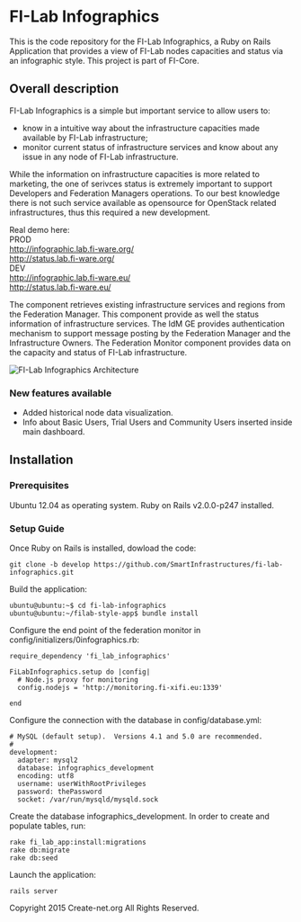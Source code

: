 # FI-Lab Infographics

This is the code repository for the FI-Lab Infographics, a Ruby on Rails Application that provides a view of FI-Lab nodes capacities and status via an infographic style. This project is part of FI-Core.

## Overall description

FI-Lab Infographics is a simple but important service to allow users to:

- know in a intuitive way about the infrastructure capacities made available by FI-Lab infrastructure;
- monitor current status of infrastructure services and know about any issue in any node of FI-Lab infrastructure.

While the information on infrastructure capacities is more related to marketing, the one of serivces status is extremely important to support Developers and Federation Managers operations. To our best knowledge there is not such service available as opensource for OpenStack related infrastructures, thus this required a new development. 

Real demo here:  
PROD  
http://infographic.lab.fi-ware.org/  
http://status.lab.fi-ware.org/  
DEV  
http://infographic.lab.fi-ware.eu/  
http://status.lab.fi-ware.eu/

The component retrieves existing infrastructure services and regions from the Federation Manager. This component provide as well the status information of infrastructure services. The IdM GE provides authentication mechanism to support message posting by the Federation Manager and the Infrastructure Owners. The Federation Monitor component provides data on the capacity and status of FI-Lab infrastructure. 

![FI-Lab Infographics Architecture](http://wiki.fi-xifi.eu/wiki/images/b/b8/Infographics-arch1.0.png)

### New features available

- Added historical node data visualization.
- Info about Basic Users, Trial Users and Community Users inserted inside main dashboard.

## Installation

### Prerequisites

Ubuntu 12.04 as operating system.
Ruby on Rails v2.0.0-p247 installed.

### Setup Guide

Once Ruby on Rails is installed, dowload the code:

```
git clone -b develop https://github.com/SmartInfrastructures/fi-lab-infographics.git
```

Build the application:

```
ubuntu@ubuntu:~$ cd fi-lab-infographics
ubuntu@ubuntu:~/filab-style-app$ bundle install
```

Configure the end point of the federation monitor in config/initializers/0infographics.rb: 

```
require_dependency 'fi_lab_infographics'

FiLabInfographics.setup do |config|
  # Node.js proxy for monitoring
  config.nodejs = 'http://monitoring.fi-xifi.eu:1339'

end
```

Configure the connection with the database in config/database.yml: 

```
# MySQL (default setup).  Versions 4.1 and 5.0 are recommended.
#
development:
  adapter: mysql2
  database: infographics_development
  encoding: utf8
  username: userWithRootPrivileges
  password: thePassword
  socket: /var/run/mysqld/mysqld.sock
```

Create the database infographics_development. In order to create and populate tables, run: 

```
rake fi_lab_app:install:migrations
rake db:migrate
rake db:seed
```

Launch the application:

```
rails server
```

Copyright 2015 Create-net.org
All Rights Reserved.

